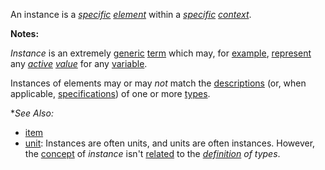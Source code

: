 An instance is a *[specific](https://github.com/gcassel/Modular-Organization-Terminology/blob/master/terms/specific.md) [element](https://github.com/gcassel/Modular-Organization-Terminology/blob/master/terms/element.md)* within a *[specific](https://github.com/gcassel/Modular-Organization-Terminology/blob/master/terms/specific.md) [context](https://github.com/gcassel/Modular-Organization-Terminology/blob/master/terms/context.md)*.

**Notes:**  

*Instance* is an extremely [generic](https://github.com/gcassel/Modular-Organization-Terminology/blob/master/terms/generic.md) [term](https://github.com/gcassel/Modular-Organization-Terminology/blob/master/terms/term.md) which may, for [example](https://github.com/gcassel/Modular-Organization-Terminology/blob/master/terms/example.md), [represent](https://github.com/gcassel/Modular-Organization-Terminology/blob/master/terms/representation.md) any *[active](https://github.com/gcassel/Modular-Organization-Terminology/blob/master/terms/active.md) [value](https://github.com/gcassel/Modular-Organization-Terminology/blob/master/terms/value.md)* for any [variable](https://github.com/gcassel/Modular-Organization-Terminology/blob/master/terms/variable.md).

Instances of elements may or may *not* match the [descriptions](https://github.com/gcassel/Modular-Organization-Terminology/blob/master/terms/describe.md) (or, when applicable, [specifications](https://github.com/gcassel/Modular-Organization-Terminology/blob/master/terms/specification.md)) of one or more [types](https://github.com/gcassel/Modular-Organization-Terminology/blob/master/terms/type.md).

**See Also:* 

* [item](https://github.com/gcassel/Modular-Organization-Terminology/blob/master/terms/item.md)
* [unit](https://github.com/gcassel/Modular-Organization-Terminology/blob/master/terms/unit.md):  Instances are often units, and units are often instances.  However, the [concept](https://github.com/gcassel/Modular-Organization-Terminology/blob/master/terms/concept.md) of *instance* isn't [related](https://github.com/gcassel/Modular-Organization-Terminology/blob/master/terms/relationship.md) to the *[definition](https://github.com/gcassel/Modular-Organization-Terminology/blob/master/terms/definition.md) of types*.
